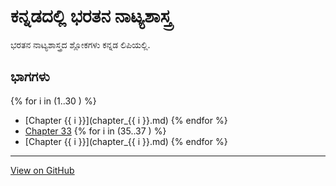 # ಕನ್ನಡದಲ್ಲಿ ಭರತನ ನಾಟ್ಯಶಾಸ್ತ್ರ 

ಭರತನ ನಾಟ್ಯಶಾಸ್ತ್ರದ ಶ್ಲೋಕಗಳು ಕನ್ನಡ ಲಿಪಿಯಲ್ಲಿ. 

## ಭಾಗಗಳು 

{% for i in (1..30 ) %}
- [Chapter {{ i }}](chapter_{{ i }}.md)
{% endfor %}
- [Chapter 33](chapter_33.md)
{% for i in (35..37 ) %}
- [Chapter {{ i }}](chapter_{{ i }}.md)
{% endfor %}
---
[View on GitHub](https://github.com/keerthi2kiran/Natyashastra)

